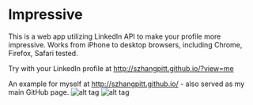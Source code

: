 Impressive
====================

This is a web app utilizing LinkedIn API to make your profile more impressive. Works from iPhone to desktop browsers, including Chrome, Firefox, Safari tested. 

Try with your LinkedIn profile at http://szhangpitt.github.io/?view=me 

An example for myself at http://szhangpitt.github.io/ - also served as my main GitHub page. 
![alt tag](https://raw.githubusercontent.com/szhangpitt/szhangpitt.github.io/master/docs/szhang-github-io-iPhone.png)
![alt tag](https://raw.githubusercontent.com/szhangpitt/szhangpitt.github.io/master/docs/screencapture-szhangpitt-github-io.png)
